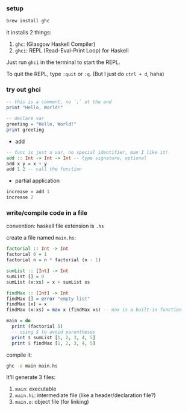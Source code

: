 ### setup

```bash
brew install ghc
```

It installs 2 things:

1. `ghc`: (Glasgow Haskell Compiler)
2. `ghci`: REPL (Read-Eval-Print Loop) for Haskell

Just run `ghci` in the terminal to start the REPL.

To quit the REPL, type `:quit` or `:q`. (But I just do `ctrl + d`, haha)

### try out ghci


```haskell
-- this is a comment, no `;` at the end
print "Hello, World!"

-- declare var
greeting = "Hello, World!"
print greeting
```

- add

```haskell
-- func is just a var, no special identifier, man I like it!
add :: Int -> Int -> Int -- type signature, optional
add x y = x + y
add 1 2 -- call the function
```

- partial application

```haskell
increase = add 1
increase 2
```

### write/compile code in a file

convention: haskell file extension is `.hs`

create a file named `main.hs`:

```haskell
factorial :: Int -> Int
factorial 0 = 1
factorial n = n * factorial (n - 1)

sumList :: [Int] -> Int
sumList [] = 0
sumList (x:xs) = x + sumList xs

findMax :: [Int] -> Int
findMax [] = error "empty list"
findMax [x] = x
findMax (x:xs) = max x (findMax xs) -- max is a built-in function

main = do
  print (factorial 5)
  -- using $ to avoid parentheses
  print $ sumList [1, 2, 3, 4, 5]
  print $ findMax [1, 2, 3, 4, 5]

```

compile it:

```bash
ghc -o main main.hs
```

It'll generate 3 files:

1. `main`: executable
2. `main.hi`: intermediate file (like a header/declaration file?)
3. `main.o`: object file (for linking)
